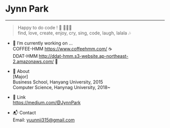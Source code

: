 # Jynn Park
<!--
**jyuunnii/jyuunnii** is a ✨ _special_ ✨ repository because its `README.md` (this file) appears on your GitHub profile.

Here are some ideas to get you started:

- 👯 I’m looking to collaborate on ...
- 🤔 I’m looking for help with ...
- 💬 Ask me about ...
- 📫 How to reach me: ...
- 😄 Pronouns: ...
- ⚡ Fun fact: ...
-->

---
> Happy to do code ! :purple_heart: 👩🏻‍💻    
> find, love, create, enjoy, cry, sing, code, laugh, lalala :notes:

- :telescope: I’m currently working on ...   
  COFFEE-HMM https://www.coffeehmm.com/ :coffee:   <br>
  DDAT-HMM http://ddat-hmm.s3-website.ap-northeast-2.amazonaws.com/ :love_letter:
  
- :speech_balloon: About    
  [Major]        
  Business School, Hanyang University, 2015     
  Computer Science, Hanynag University, 2018~     
  
- :link: Link   
  https://medium.com/@JynnPark
   
- :mailbox_with_mail: Contact   
  Email: yuunnii315@gmail.com
